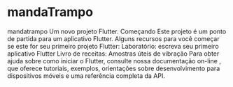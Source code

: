 # mandaTrampo
mandatrampo Um novo projeto Flutter.  Começando Este projeto é um ponto de partida para um aplicativo Flutter.  Alguns recursos para você começar se este for seu primeiro projeto Flutter:  Laboratório: escreva seu primeiro aplicativo Flutter Livro de receitas: Amostras úteis de vibração Para obter ajuda sobre como iniciar o Flutter, consulte nossa documentação on-line , que oferece tutoriais, exemplos, orientações sobre desenvolvimento para dispositivos móveis e uma referência completa da API.
